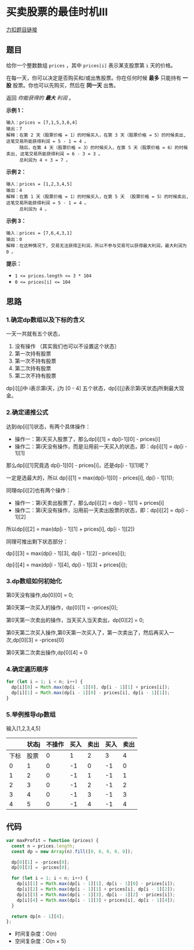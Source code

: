 # 买卖股票的最佳时机III

[力扣题目链接](https://leetcode.cn/problems/best-time-to-buy-and-sell-stock-iii/)

## 题目

给你一个整数数组 `prices` ，其中 `prices[i]` 表示某支股票第 `i` 天的价格。

在每一天，你可以决定是否购买和/或出售股票。你在任何时候 **最多** 只能持有 **一股** 股票。你也可以先购买，然后在 **同一天** 出售。

返回 *你能获得的 **最大** 利润* 。

**示例 1：**

```
输入：prices = [7,1,5,3,6,4]
输出：7
解释：在第 2 天（股票价格 = 1）的时候买入，在第 3 天（股票价格 = 5）的时候卖出, 这笔交易所能获得利润 = 5 - 1 = 4 。
     随后，在第 4 天（股票价格 = 3）的时候买入，在第 5 天（股票价格 = 6）的时候卖出, 这笔交易所能获得利润 = 6 - 3 = 3 。
     总利润为 4 + 3 = 7 。
```

**示例 2：**

```
输入：prices = [1,2,3,4,5]
输出：4
解释：在第 1 天（股票价格 = 1）的时候买入，在第 5 天 （股票价格 = 5）的时候卖出, 这笔交易所能获得利润 = 5 - 1 = 4 。
     总利润为 4 。
```

**示例 3：**

```
输入：prices = [7,6,4,3,1]
输出：0
解释：在这种情况下, 交易无法获得正利润，所以不参与交易可以获得最大利润，最大利润为 0 。
```

**提示：**

- `1 <= prices.length <= 3 * 104`
- `0 <= prices[i] <= 104`

## 思路

### 1.确定dp数组以及下标的含义

一天一共就有五个状态，

1. 没有操作 （其实我们也可以不设置这个状态）
2. 第一次持有股票
3. 第一次不持有股票
4. 第二次持有股票
5. 第二次不持有股票

dp\[i][j]中 i表示第i天，j为 [0 - 4] 五个状态，dp[i][j]表示第i天状态j所剩最大现金。

### 2.确定递推公式

达到dp\[i][1]状态，有两个具体操作：

- 操作一：第i天买入股票了，那么dp\[i][1] = dp\[i-1][0] - prices[i]
- 操作二：第i天没有操作，而是沿用前一天买入的状态，即：dp\[i][1] = dp\[i - 1][1]

那么dp\[i][1]究竟选 dp\[i-1][0] - prices[i]，还是dp\[i - 1][1]呢？

一定是选最大的，所以 dp\[i][1] = max(dp\[i-1][0] - prices[i], dp\[i - 1][1]);

同理dp\[i][2]也有两个操作：

- 操作一：第i天卖出股票了，那么dp\[i][2] = dp\[i - 1][1] + prices[i]
- 操作二：第i天没有操作，沿用前一天卖出股票的状态，即：dp\[i][2] = dp\[i - 1][2]

所以dp\[i][2] = max(dp\[i - 1][1] + prices[i], dp\[i - 1][2])

同理可推出剩下状态部分：

dp\[i][3] = max(dp\[i - 1][3], dp\[i - 1][2] - prices[i]);

dp\[i][4] = max(dp\[i - 1][4], dp\[i - 1][3] + prices[i]);

### 3.dp数组如何初始化

第0天没有操作,dp\[0][0] = 0;

第0天第一次买入的操作，dp\[0][1] = -prices[0];

第0天第一次卖出的操作，当天买入当天卖出，dp\[0][2] = 0;

第0天第二次买入操作,第0天第一次买入了，第一次卖出了，然后再买入一次,dp\[0][3] = -prices[0]

第0天第二次卖出操作,dp\[0][4] = 0

### 4.确定遍历顺序

~~~js
for (let i = 1; i < n; i++) {
  dp[i][0] = Math.max(dp[i - 1][0], dp[i - 1][1] + prices[i]);
  dp[i][1] = Math.max(dp[i - 1][0] - prices[i], dp[i - 1][1]);
}
~~~

### 5.举例推导dp数组

输入[1,2,3,4,5]

|      | 状态j | 不操作 | 买入 | 卖出 | 买入 | 卖出 |
| ---- | ----- | ------ | ---- | ---- | ---- | ---- |
| 下标 | 股票  | 0      | 1    | 2    | 3    | 4    |
| 0    | 1     | 0      | -1   | 0    | -1   | 0    |
| 1    | 2     | 0      | -1   | 1    | -1   | 1    |
| 2    | 3     | 0      | -1   | 2    | -1   | 2    |
| 3    | 4     | 0      | -1   | 3    | -1   | 3    |
| 4    | 5     | 0      | -1   | 4    | -1   | 4    |

## 代码

~~~js
var maxProfit = function (prices) {
  const n = prices.length;
  const dp = new Array(n).fill([0, 0, 0, 0, 0]);

  dp[0][1] = -prices[0];
  dp[0][3] = -prices[0];

  for (let i = 1; i < n; i++) {
    dp[i][1] = Math.max(dp[i - 1][1], dp[i - 1][0] - prices[i]);
    dp[i][2] = Math.max(dp[i - 1][1] + prices[i], dp[i - 1][2]);
    dp[i][3] = Math.max(dp[i - 1][3], dp[i - 1][2] - prices[i]);
    dp[i][4] = Math.max(dp[i - 1][3] + prices[i], dp[i - 1][4]);
  }

  return dp[n - 1][4];
};
~~~

- 时间复杂度：O(n)
- 空间复杂度：O(n × 5)